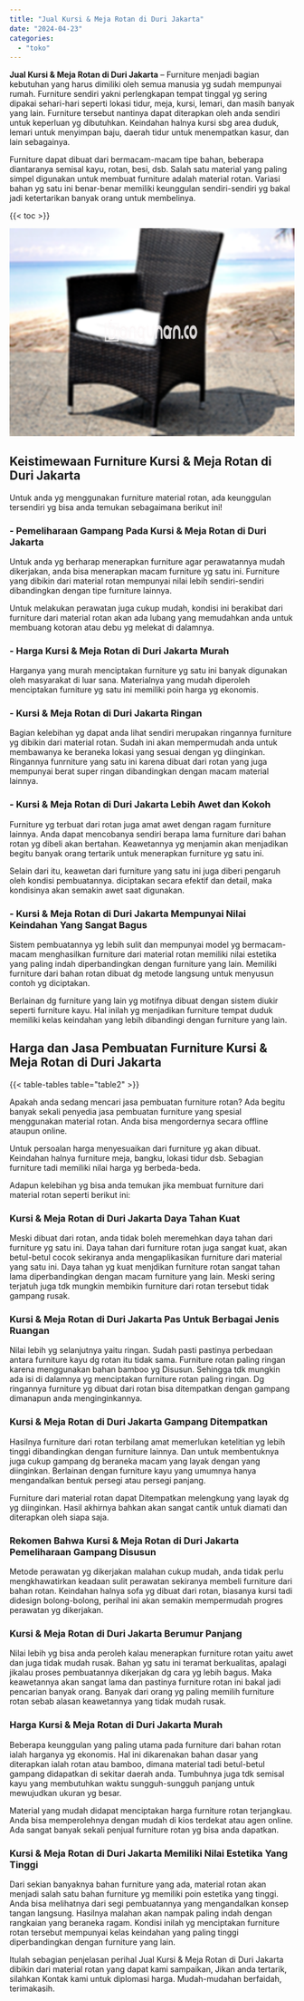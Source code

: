 ```yaml
---
title: "Jual Kursi & Meja Rotan di Duri Jakarta"
date: "2024-04-23"
categories: 
  - "toko"
---
```


**Jual Kursi & Meja Rotan di Duri Jakarta** – Furniture menjadi bagian kebutuhan yang harus dimiliki oleh semua manusia yg sudah mempunyai rumah. Furniture sendiri yakni perlengkapan tempat tinggal yg sering dipakai sehari-hari seperti lokasi tidur, meja, kursi, lemari, dan masih banyak yang lain. Furniture tersebut nantinya dapat diterapkan oleh anda sendiri untuk keperluan yg dibutuhkan. Keindahan halnya kursi sbg area duduk, lemari untuk menyimpan baju, daerah tidur untuk menempatkan kasur, dan lain sebagainya.

Furniture dapat dibuat dari bermacam-macam tipe bahan, beberapa diantaranya semisal kayu, rotan, besi, dsb. Salah satu material yang paling simpel digunakan untuk membuat furniture adalah material rotan. Variasi bahan yg satu ini benar-benar memiliki keunggulan sendiri-sendiri yg bakal jadi ketertarikan banyak orang untuk membelinya.

{{< toc >}}

![Jual Kursi & Meja Rotan di Duri Jakarta](/images/kursi-meja-rotan-murah34.png)

## Keistimewaan Furniture Kursi & Meja Rotan di Duri Jakarta

Untuk anda yg menggunakan furniture material rotan, ada keunggulan tersendiri yg bisa anda temukan sebagaimana berikut ini!

### \- Pemeliharaan Gampang Pada Kursi & Meja Rotan di Duri Jakarta

Untuk anda yg berharap menerapkan furniture agar perawatannya mudah dikerjakan, anda bisa menerapkan macam furniture yg satu ini. Furniture yang dibikin dari material rotan mempunyai nilai lebih sendiri-sendiri dibandingkan dengan tipe furniture lainnya.

Untuk melakukan perawatan juga cukup mudah, kondisi ini berakibat dari furniture dari material rotan akan ada lubang yang memudahkan anda untuk membuang kotoran atau debu yg melekat di dalamnya.

### \- Harga Kursi & Meja Rotan di Duri Jakarta Murah

Harganya yang murah menciptakan furniture yg satu ini banyak digunakan oleh masyarakat di luar sana. Materialnya yang mudah diperoleh menciptakan furniture yg satu ini memiliki poin harga yg ekonomis.

### \- Kursi & Meja Rotan di Duri Jakarta Ringan

Bagian kelebihan yg dapat anda lihat sendiri merupakan ringannya furniture yg dibikin dari material rotan. Sudah ini akan mempermudah anda untuk membawanya ke beraneka lokasi yang sesuai dengan yg diinginkan. Ringannya funrniture yang satu ini karena dibuat dari rotan yang juga mempunyai berat super ringan dibandingkan dengan macam material lainnya.

### \- Kursi & Meja Rotan di Duri Jakarta Lebih Awet dan Kokoh

Furniture yg terbuat dari rotan juga amat awet dengan ragam furniture lainnya. Anda dapat mencobanya sendiri berapa lama furniture dari bahan rotan yg dibeli akan bertahan. Keawetannya yg menjamin akan menjadikan begitu banyak orang tertarik untuk menerapkan furniture yg satu ini.

Selain dari itu, keawetan dari furniture yang satu ini juga diberi pengaruh oleh kondisi pembuatannya. diciptakan secara efektif dan detail, maka kondisinya akan semakin awet saat digunakan.

### \- Kursi & Meja Rotan di Duri Jakarta Mempunyai Nilai Keindahan Yang Sangat Bagus

Sistem pembuatannya yg lebih sulit dan mempunyai model yg bermacam-macam menghasilkan furniture dari material rotan memiliki nilai estetika yang paling indah diperbandingkan dengan furniture yang lain. Memiliki furniture dari bahan rotan dibuat dg metode langsung untuk menyusun contoh yg diciptakan.

Berlainan dg furniture yang lain yg motifnya dibuat dengan sistem diukir seperti furniture kayu. Hal inilah yg menjadikan furniture tempat duduk memiliki kelas keindahan yang lebih dibandingi dengan furniture yang lain.

## Harga dan Jasa Pembuatan Furniture Kursi & Meja Rotan di Duri Jakarta

{{< table-tables table="table2" >}}

Apakah anda sedang mencari jasa pembuatan furniture rotan? Ada begitu banyak sekali penyedia jasa pembuatan furniture yang spesial menggunakan material rotan. Anda bisa mengordernya secara offline ataupun online.

Untuk persoalan harga menyesuaikan dari furniture yg akan dibuat. Keindahan halnya furniture meja, bangku, lokasi tidur dsb. Sebagian furniture tadi memiliki nilai harga yg berbeda-beda.

Adapun kelebihan yg bisa anda temukan jika membuat furniture dari material rotan seperti berikut ini:

### Kursi & Meja Rotan di Duri Jakarta Daya Tahan Kuat

Meski dibuat dari rotan, anda tidak boleh meremehkan daya tahan dari furniture yg satu ini. Daya tahan dari furniture rotan juga sangat kuat, akan betul-betul cocok sekiranya anda mengaplikasikan furniture dari material yang satu ini. Daya tahan yg kuat menjdikan furniture rotan sangat tahan lama diperbandingkan dengan macam furniture yang lain. Meski sering terjatuh juga tdk mungkin membikin furniture dari rotan tersebut tidak gampang rusak.

### Kursi & Meja Rotan di Duri Jakarta Pas Untuk Berbagai Jenis Ruangan

Nilai lebih yg selanjutnya yaitu ringan. Sudah pasti pastinya perbedaan antara furniture kayu dg rotan itu tidak sama. Furniture rotan paling ringan karena menggunakan bahan bamboo yg Disusun. Sehingga tdk mungkin ada isi di dalamnya yg menciptakan furniture rotan paling ringan. Dg ringannya furniture yg dibuat dari rotan bisa ditempatkan dengan gampang dimanapun anda menginginkannya.

### Kursi & Meja Rotan di Duri Jakarta Gampang Ditempatkan

Hasilnya furniture dari rotan terbilang amat memerlukan ketelitian yg lebih tinggi dibandingkan dengan furniture lainnya. Dan untuk membentuknya juga cukup gampang dg beraneka macam yang layak dengan yang diinginkan. Berlainan dengan furniture kayu yang umumnya hanya mengandalkan bentuk persegi atau persegi panjang.

Furniture dari material rotan dapat Ditempatkan melengkung yang layak dg yg diinginkan. Hasil akhirnya bahkan akan sangat cantik untuk diamati dan diterapkan oleh siapa saja.

### Rekomen Bahwa Kursi & Meja Rotan di Duri Jakarta Pemeliharaan Gampang Disusun

Metode perawatan yg dikerjakan malahan cukup mudah, anda tidak perlu mengkhawatirkan keadaan sulit perawatan sekiranya membeli furniture dari bahan rotan. Keindahan halnya sofa yg dibuat dari rotan, biasanya kursi tadi didesign bolong-bolong, perihal ini akan semakin mempermudah progres perawatan yg dikerjakan.

### Kursi & Meja Rotan di Duri Jakarta Berumur Panjang

Nilai lebih yg bisa anda peroleh kalau menerapkan furniture rotan yaitu awet dan juga tidak mudah rusak. Bahan yg satu ini teramat berkualitas, apalagi jikalau proses pembuatannya dikerjakan dg cara yg lebih bagus. Maka keawetannya akan sangat lama dan pastinya furniture rotan ini bakal jadi pencarian banyak orang. Banyak dari orang yg paling memilih furniture rotan sebab alasan keawetannya yang tidak mudah rusak.

### Harga Kursi & Meja Rotan di Duri Jakarta Murah

Beberapa keunggulan yang paling utama pada furniture dari bahan rotan ialah harganya yg ekonomis. Hal ini dikarenakan bahan dasar yang diterapkan ialah rotan atau bamboo, dimana material tadi betul-betul gampang didapatkan di sekitar daerah anda. Tumbuhnya juga tdk semisal kayu yang membutuhkan waktu sungguh-sungguh panjang untuk mewujudkan ukuran yg besar.

Material yang mudah didapat menciptakan harga furniture rotan terjangkau. Anda bisa memperolehnya dengan mudah di kios terdekat atau agen online. Ada sangat banyak sekali penjual furniture rotan yg bisa anda dapatkan.

### Kursi & Meja Rotan di Duri Jakarta Memiliki Nilai Estetika Yang Tinggi

Dari sekian banyaknya bahan furniture yang ada, material rotan akan menjadi salah satu bahan furniture yg memiliki poin estetika yang tinggi. Anda bisa melihatnya dari segi pembuatannya yang mengandalkan konsep tangan langsung. Hasilnya malahan akan nampak paling indah dengan rangkaian yang beraneka ragam. Kondisi inilah yg menciptakan furniture rotan tersebut mempunyai kelas keindahan yang paling tinggi diperbandingkan dengan furniture yang lain.

Itulah sebagian penjelasan perihal Jual Kursi & Meja Rotan di Duri Jakarta dibikin dari material rotan yang dapat kami sampaikan, Jikan anda tertarik, silahkan Kontak kami untuk diplomasi harga. Mudah-mudahan berfaidah, terimakasih.

